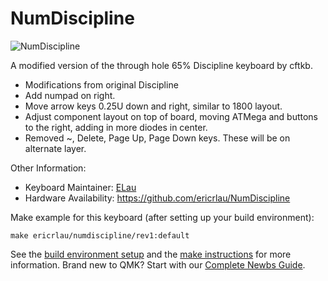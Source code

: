# NumDiscipline

![NumDiscipline](https://github.com/ericrlau/NumDiscipline/blob/master/images/NumDiscipline-pcb-front.png?raw=true!)

A modified version of the through hole 65% Discipline keyboard by cftkb. 

* Modifications from original Discipline
* Add numpad on right.
* Move arrow keys 0.25U down and right, similar to 1800 layout.
* Adjust component layout on top of board, moving ATMega and buttons to the right, adding in more diodes in center.
* Removed ~, Delete, Page Up, Page Down keys. These will be on alternate layer.

Other Information: 

* Keyboard Maintainer: [ELau](https://github.com/ericrlau)
* Hardware Availability: https://github.com/ericrlau/NumDiscipline

Make example for this keyboard (after setting up your build environment):

    make ericrlau/numdiscipline/rev1:default

See the [build environment setup](https://docs.qmk.fm/#/getting_started_build_tools) and the [make instructions](https://docs.qmk.fm/#/getting_started_make_guide) for more information. Brand new to QMK? Start with our [Complete Newbs Guide](https://docs.qmk.fm/#/newbs).
